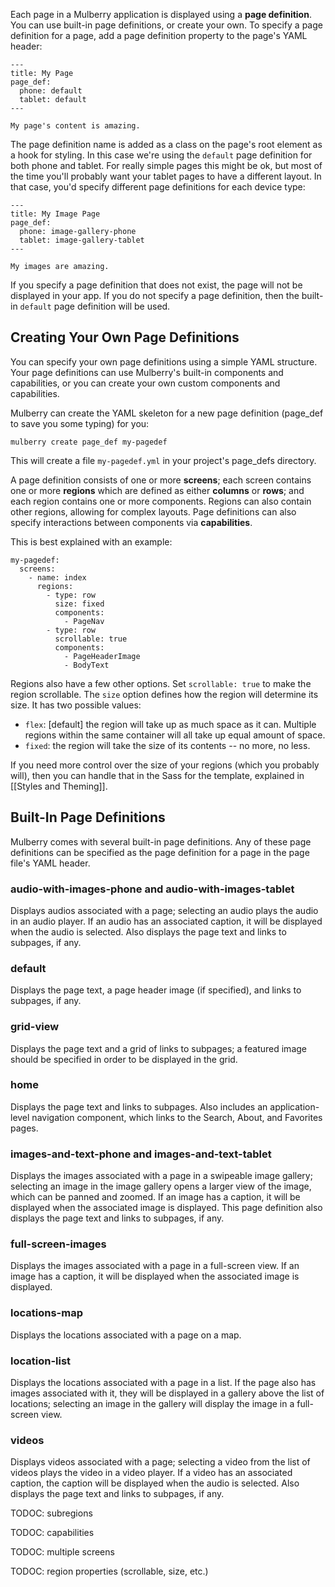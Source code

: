 Each page in a Mulberry application is displayed using a **page definition**. You can use
built-in page definitions, or create your own. To specify a page definition for a page, add a
page definition property to the page's YAML header:

    ---
    title: My Page
    page_def:
      phone: default
      tablet: default
    ---

    My page's content is amazing.

The page definition name is added as a class on the page's root element as a hook for
styling. In this case we're using the `default` page definition for both phone and
tablet. For really simple pages this might be ok, but most of the time you'll
probably want your tablet pages to have a different layout. In that case, you'd
specify different page definitions for each device type:

    ---
    title: My Image Page
    page_def:
      phone: image-gallery-phone
      tablet: image-gallery-tablet
    ---

    My images are amazing.

If you specify a page definition that does not exist, the page will not be
displayed in your app. If you do not specify a page definition, then the built-in
`default` page definition will be used.

## Creating Your Own Page Definitions

You can specify your own page definitions using a simple YAML structure. Your
page definitions can use Mulberry's built-in components and capabilities, or you can create
your own custom components and capabilities.

Mulberry can create the YAML skeleton for a new page definition (page_def to save you some typing) for you:

    mulberry create page_def my-pagedef

This will create a file `my-pagedef.yml` in your project's page_defs
directory.

A page definition consists of one or more **screens**; each screen contains one or more
**regions** which are defined as either **columns** or **rows**; and each region contains one or more components. Regions can also contain other regions, allowing for complex layouts. Page definitions can also specify
interactions between components via **capabilities**.

This is best explained with an example:

    my-pagedef:
      screens:
        - name: index
          regions:
            - type: row
              size: fixed
              components:
                - PageNav
            - type: row
              scrollable: true
              components:
                - PageHeaderImage
                - BodyText

Regions also have a few other options. Set `scrollable: true` to make the region scrollable. The `size` option defines how the region will determine its size. It has two possible values:

* `flex`: [default] the region will take up as much space as it can. Multiple regions within the same container will all take up equal amount of space. 
* `fixed`: the region will take the size of its contents -- no more, no less.

If you need more control over the size of your regions (which you probably will), then you can handle that in the Sass for the template, explained in [[Styles and Theming]].

## Built-In Page Definitions

Mulberry comes with several built-in page definitions. Any of these page definitions can be
specified as the page definition for a page in the page file's YAML header.

### audio-with-images-phone and audio-with-images-tablet

Displays audios associated with a page; selecting an audio plays
the audio in an audio player. If an audio has an associated caption, it will
be displayed when the audio is selected. Also displays the page text and
links to subpages, if any.

### default

Displays the page text, a page header image (if specified), and
links to subpages, if any.

### grid-view

Displays the page text and a grid of links to subpages; a featured image
should be specified in order to be displayed in the grid.

### home

Displays the page text and links to subpages. Also includes an
application-level navigation component, which links to the Search, About, and
Favorites pages.

### images-and-text-phone and images-and-text-tablet

Displays the images associated with a page in a swipeable image gallery;
selecting an image in the image gallery opens a larger view of the image,
which can be panned and zoomed. If an image has a caption, it will be
displayed when the associated image is displayed. This page definition also displays
the page text and links to subpages, if any.

### full-screen-images

Displays the images associated with a page in a full-screen view. If an image
has a caption, it will be displayed when the associated image is displayed.

### locations-map

Displays the locations associated with a page on a map.

### location-list

Displays the locations associated with a page in a list. If
the page also has images associated with it, they will be displayed in a
gallery above the list of locations; selecting an image in the gallery will
display the image in a full-screen view.

### videos

Displays videos associated with a page; selecting a video from the
list of videos plays the video in a video player. If a video has an
associated caption, the caption will be displayed when the audio is selected.
Also displays the page text and links to subpages, if any.


TODOC: subregions

TODOC: capabilities

TODOC: multiple screens

TODOC: region properties (scrollable, size, etc.)
